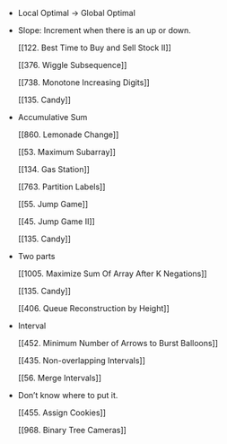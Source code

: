 - Local Optimal → Global Optimal
- Slope: Increment when there is an up or down. 
    
    [[122. Best Time to Buy and Sell Stock II]]
    
    [[376. Wiggle Subsequence]]
    
    [[738. Monotone Increasing Digits]]
    
    [[135. Candy]]
    
- Accumulative Sum
    
    [[860. Lemonade Change]]
    
    [[53. Maximum Subarray]]
    
    [[134. Gas Station]]
    
    [[763. Partition Labels]]
    
    [[55. Jump Game]]
    
    [[45. Jump Game II]]
    
    [[135. Candy]]
    
- Two parts
    
    [[1005. Maximize Sum Of Array After K Negations]]
    
    [[135. Candy]]
    
    [[406. Queue Reconstruction by Height]]
    
- Interval
    
    [[452. Minimum Number of Arrows to Burst Balloons]]
    
    [[435. Non-overlapping Intervals]]
    
    [[56. Merge Intervals]]
    
- Don’t know where to put it.
    
    [[455. Assign Cookies]]
    
    [[968. Binary Tree Cameras]]